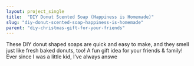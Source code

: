 ```yaml
---
layout: project_single
title:  "DIY Donut Scented Soap (Happiness is Homemade)"
slug: "diy-donut-scented-soap-happiness-is-homemade"
parent: "diy-christmas-gift-for-your-friends"
---
```

These DIY donut shaped soaps are quick and easy to make, and they smell just like fresh baked donuts, too! A fun gift idea for your friends & family!   Ever since I was a little kid, I’ve always answe